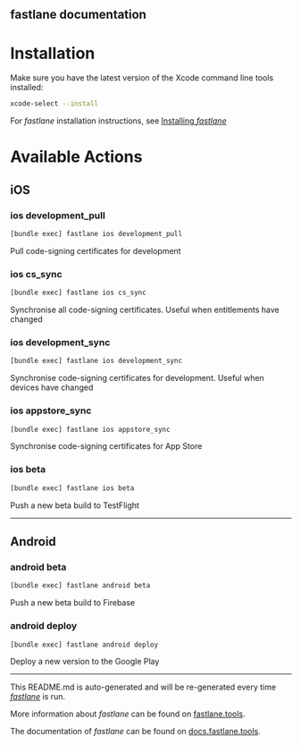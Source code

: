 fastlane documentation
----

# Installation

Make sure you have the latest version of the Xcode command line tools installed:

```sh
xcode-select --install
```

For _fastlane_ installation instructions, see [Installing _fastlane_](https://docs.fastlane.tools/#installing-fastlane)

# Available Actions

## iOS

### ios development_pull

```sh
[bundle exec] fastlane ios development_pull
```

Pull code-signing certificates for development

### ios cs_sync

```sh
[bundle exec] fastlane ios cs_sync
```

Synchronise all code-signing certificates. Useful when entitlements have changed

### ios development_sync

```sh
[bundle exec] fastlane ios development_sync
```

Synchronise code-signing certificates for development. Useful when devices have changed

### ios appstore_sync

```sh
[bundle exec] fastlane ios appstore_sync
```

Synchronise code-signing certificates for App Store

### ios beta

```sh
[bundle exec] fastlane ios beta
```

Push a new beta build to TestFlight

----


## Android

### android beta

```sh
[bundle exec] fastlane android beta
```

Push a new beta build to Firebase

### android deploy

```sh
[bundle exec] fastlane android deploy
```

Deploy a new version to the Google Play

----

This README.md is auto-generated and will be re-generated every time [_fastlane_](https://fastlane.tools) is run.

More information about _fastlane_ can be found on [fastlane.tools](https://fastlane.tools).

The documentation of _fastlane_ can be found on [docs.fastlane.tools](https://docs.fastlane.tools).
